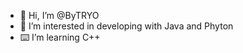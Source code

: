 - 👋 Hi, I’m @ByTRYO
- 👀 I’m interested in developing with Java and Phyton
- ⌨️ I’m learning C++

<!---
ByTRYO/ByTRYO is a ✨ special ✨ repository because its `README.md` (this file) appears on your GitHub profile.
You can click the Preview link to take a look at your changes.
--->
